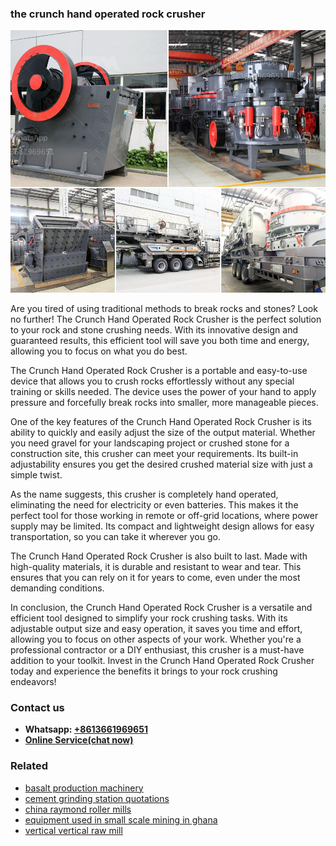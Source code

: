 <h3>the crunch hand operated rock crusher</h3><img src='1706767300.jpg' alt=''><p>Are you tired of using traditional methods to break rocks and stones? Look no further! The Crunch Hand Operated Rock Crusher is the perfect solution to your rock and stone crushing needs. With its innovative design and guaranteed results, this efficient tool will save you both time and energy, allowing you to focus on what you do best.</p><p>The Crunch Hand Operated Rock Crusher is a portable and easy-to-use device that allows you to crush rocks effortlessly without any special training or skills needed. The device uses the power of your hand to apply pressure and forcefully break rocks into smaller, more manageable pieces.</p><p>One of the key features of the Crunch Hand Operated Rock Crusher is its ability to quickly and easily adjust the size of the output material. Whether you need gravel for your landscaping project or crushed stone for a construction site, this crusher can meet your requirements. Its built-in adjustability ensures you get the desired crushed material size with just a simple twist.</p><p>As the name suggests, this crusher is completely hand operated, eliminating the need for electricity or even batteries. This makes it the perfect tool for those working in remote or off-grid locations, where power supply may be limited. Its compact and lightweight design allows for easy transportation, so you can take it wherever you go.</p><p>The Crunch Hand Operated Rock Crusher is also built to last. Made with high-quality materials, it is durable and resistant to wear and tear. This ensures that you can rely on it for years to come, even under the most demanding conditions.</p><p>In conclusion, the Crunch Hand Operated Rock Crusher is a versatile and efficient tool designed to simplify your rock crushing tasks. With its adjustable output size and easy operation, it saves you time and effort, allowing you to focus on other aspects of your work. Whether you're a professional contractor or a DIY enthusiast, this crusher is a must-have addition to your toolkit. Invest in the Crunch Hand Operated Rock Crusher today and experience the benefits it brings to your rock crushing endeavors!</p><h3>Contact us</h3><ul><li><strong>Whatsapp:&nbsp;<a href="https://wa.me/8613661969651">+8613661969651</a></strong></li><li><a href="https://swt.shibang-china.com/?git&amp;zhl&amp;the crunch hand operated rock crusher"><strong>Online Service(chat now)</strong></a></li></ul><h3>Related</h3><ul><li><a href='basalt production machinery.md'>basalt production machinery</a></li><li><a href='cement grinding station quotations.md'>cement grinding station quotations</a></li><li><a href='china raymond roller mills.md'>china raymond roller mills</a></li><li><a href='equipment used in small scale mining in ghana.md'>equipment used in small scale mining in ghana</a></li><li><a href='vertical vertical raw mill.md'>vertical vertical raw mill</a></li></ul>